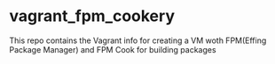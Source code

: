 # vagrant_fpm_cookery
This repo contains the Vagrant info for creating a VM woth FPM(Effing Package Manager) and FPM Cook for building packages
